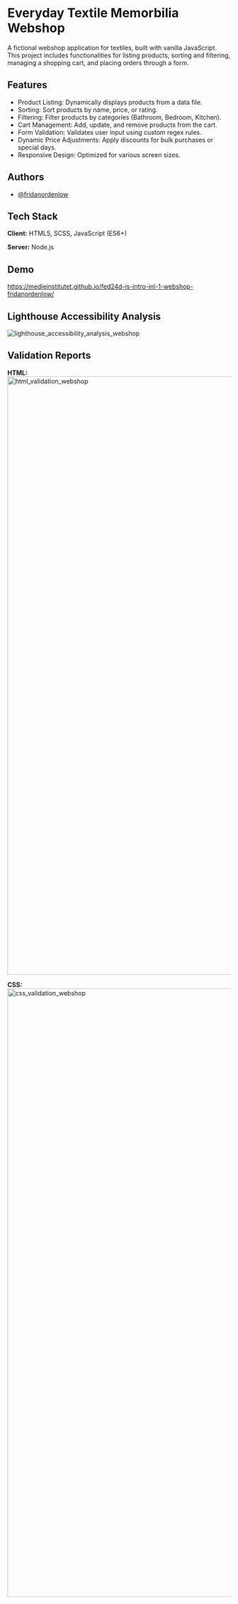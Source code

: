 
# Everyday Textile Memorbilia Webshop

A fictional webshop application for textiles, built with vanilla JavaScript. This project includes functionalities for listing products, sorting and filtering, managing a shopping cart, and placing orders through a form.



## Features

- Product Listing: Dynamically displays products from a data file.
- Sorting: Sort products by name, price, or rating.
- Filtering: Filter products by categories (Bathroom, Bedroom, Kitchen).
- Cart Management: Add, update, and remove products from the cart.
- Form Validation: Validates user input using custom regex rules.
- Dynamic Price Adjustments: Apply discounts for bulk purchases or special days.
- Responsive Design: Optimized for various screen sizes.



## Authors

- [@fridanordenlow](https://www.github.com/fridanordenlow)



## Tech Stack

**Client:** HTML5, SCSS, JavaScript (ES6+)

**Server:** Node.js



## Demo

https://medieinstitutet.github.io/fed24d-js-intro-inl-1-webshop-fridanordenlow/

## Lighthouse Accessibility Analysis

![lighthouse_accessibility_analysis_webshop](https://github.com/user-attachments/assets/2ad2e955-262d-4b61-aeb2-9929f9b4c695)



## Validation Reports

**HTML:**
<img width="1351" alt="html_validation_webshop" src="https://github.com/user-attachments/assets/be4c4986-aeb5-4c73-b578-7ab86e6dae1f" />

**CSS:**
<img width="1374" alt="css_validation_webshop" src="https://github.com/user-attachments/assets/2c03c1ec-c605-4065-8326-14898a3405ed" />

